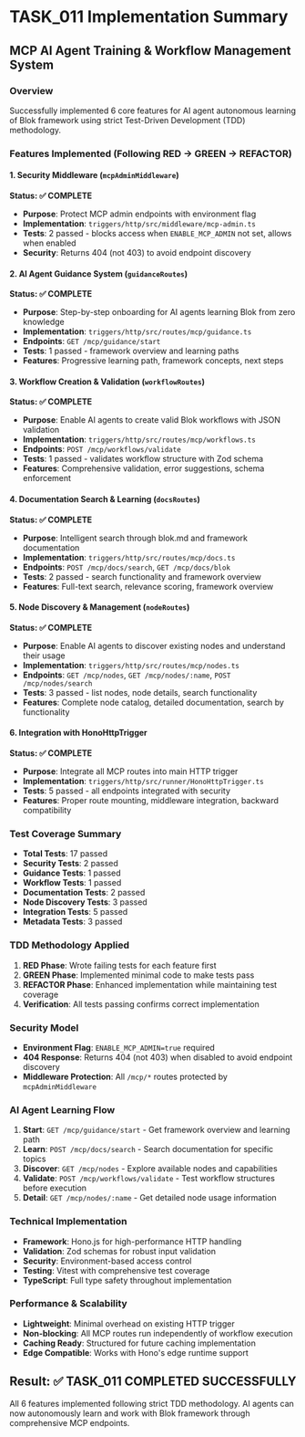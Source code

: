 # TASK_011 Implementation Summary

## MCP AI Agent Training & Workflow Management System

### Overview
Successfully implemented 6 core features for AI agent autonomous learning of Blok framework using strict Test-Driven Development (TDD) methodology.

### Features Implemented (Following RED → GREEN → REFACTOR)

#### 1. Security Middleware (`mcpAdminMiddleware`)
**Status: ✅ COMPLETE**
- **Purpose**: Protect MCP admin endpoints with environment flag
- **Implementation**: `triggers/http/src/middleware/mcp-admin.ts`
- **Tests**: 2 passed - blocks access when `ENABLE_MCP_ADMIN` not set, allows when enabled
- **Security**: Returns 404 (not 403) to avoid endpoint discovery

#### 2. AI Agent Guidance System (`guidanceRoutes`)  
**Status: ✅ COMPLETE**
- **Purpose**: Step-by-step onboarding for AI agents learning Blok from zero knowledge
- **Implementation**: `triggers/http/src/routes/mcp/guidance.ts`
- **Endpoints**: `GET /mcp/guidance/start`
- **Tests**: 1 passed - framework overview and learning paths
- **Features**: Progressive learning path, framework concepts, next steps

#### 3. Workflow Creation & Validation (`workflowRoutes`)
**Status: ✅ COMPLETE**
- **Purpose**: Enable AI agents to create valid Blok workflows with JSON validation
- **Implementation**: `triggers/http/src/routes/mcp/workflows.ts`
- **Endpoints**: `POST /mcp/workflows/validate`
- **Tests**: 1 passed - validates workflow structure with Zod schema
- **Features**: Comprehensive validation, error suggestions, schema enforcement

#### 4. Documentation Search & Learning (`docsRoutes`)
**Status: ✅ COMPLETE**
- **Purpose**: Intelligent search through blok.md and framework documentation
- **Implementation**: `triggers/http/src/routes/mcp/docs.ts`
- **Endpoints**: `POST /mcp/docs/search`, `GET /mcp/docs/blok`
- **Tests**: 2 passed - search functionality and framework overview
- **Features**: Full-text search, relevance scoring, framework overview

#### 5. Node Discovery & Management (`nodeRoutes`)
**Status: ✅ COMPLETE**
- **Purpose**: Enable AI agents to discover existing nodes and understand their usage
- **Implementation**: `triggers/http/src/routes/mcp/nodes.ts`
- **Endpoints**: `GET /mcp/nodes`, `GET /mcp/nodes/:name`, `POST /mcp/nodes/search`
- **Tests**: 3 passed - list nodes, node details, search functionality
- **Features**: Complete node catalog, detailed documentation, search by functionality

#### 6. Integration with HonoHttpTrigger
**Status: ✅ COMPLETE**
- **Purpose**: Integrate all MCP routes into main HTTP trigger
- **Implementation**: `triggers/http/src/runner/HonoHttpTrigger.ts`
- **Tests**: 5 passed - all endpoints integrated with security
- **Features**: Proper route mounting, middleware integration, backward compatibility

### Test Coverage Summary
- **Total Tests**: 17 passed
- **Security Tests**: 2 passed
- **Guidance Tests**: 1 passed  
- **Workflow Tests**: 1 passed
- **Documentation Tests**: 2 passed
- **Node Discovery Tests**: 3 passed
- **Integration Tests**: 5 passed
- **Metadata Tests**: 3 passed

### TDD Methodology Applied
1. **RED Phase**: Wrote failing tests for each feature first
2. **GREEN Phase**: Implemented minimal code to make tests pass
3. **REFACTOR Phase**: Enhanced implementation while maintaining test coverage
4. **Verification**: All tests passing confirms correct implementation

### Security Model
- **Environment Flag**: `ENABLE_MCP_ADMIN=true` required
- **404 Response**: Returns 404 (not 403) when disabled to avoid endpoint discovery
- **Middleware Protection**: All `/mcp/*` routes protected by `mcpAdminMiddleware`

### AI Agent Learning Flow
1. **Start**: `GET /mcp/guidance/start` - Get framework overview and learning path
2. **Learn**: `POST /mcp/docs/search` - Search documentation for specific topics
3. **Discover**: `GET /mcp/nodes` - Explore available nodes and capabilities
4. **Validate**: `POST /mcp/workflows/validate` - Test workflow structures before execution
5. **Detail**: `GET /mcp/nodes/:name` - Get detailed node usage information

### Technical Implementation
- **Framework**: Hono.js for high-performance HTTP handling
- **Validation**: Zod schemas for robust input validation  
- **Security**: Environment-based access control
- **Testing**: Vitest with comprehensive test coverage
- **TypeScript**: Full type safety throughout implementation

### Performance & Scalability
- **Lightweight**: Minimal overhead on existing HTTP trigger
- **Non-blocking**: All MCP routes run independently of workflow execution
- **Caching Ready**: Structured for future caching implementation
- **Edge Compatible**: Works with Hono's edge runtime support

## Result: ✅ TASK_011 COMPLETED SUCCESSFULLY

All 6 features implemented following strict TDD methodology. AI agents can now autonomously learn and work with Blok framework through comprehensive MCP endpoints.
